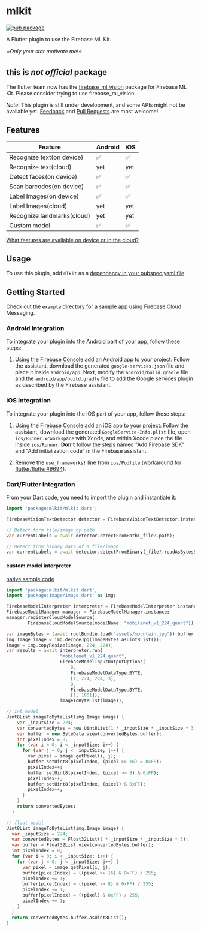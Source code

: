 # mlkit

[![pub package](https://img.shields.io/pub/v/mlkit.svg)](https://pub.dartlang.org/packages/mlkit)

A Flutter plugin to use the Firebase ML Kit.

:star:*Only your star motivate me!*:star:

## this is *not official* package
The flutter team now has the [firebase_ml_vision](https://pub.dartlang.org/packages/firebase_ml_vision) package for Firebase ML Kit. Please consider trying to use firebase_ml_vision. 

*Note*: This plugin is still under development, and some APIs might not be available yet. [Feedback](https://github.com/azihsoyn/flutter_mlkit/issues) and [Pull Requests](https://github.com/azihsoyn/flutter_mlkit/pulls) are most welcome!

## Features

| Feature                        | Android | iOS |
|--------------------------------|---------|-----|
| Recognize text(on device)      | ✅      | ✅  |
| Recognize text(cloud)          | yet     | yet |
| Detect faces(on device)        | ✅      | ✅  |
| Scan barcodes(on device)       | ✅      | ✅  |
| Label Images(on device)        | ✅      | ✅  |
| Label Images(cloud)            | yet     | yet |
| Recognize landmarks(cloud)     | yet     | yet |
| Custom model                   | ✅      | ✅  |

[What features are available on device or in the cloud?](https://firebase.google.com/docs/ml-kit/)

## Usage
To use this plugin, add `mlkit` as a [dependency in your pubspec.yaml file](https://flutter.io/platform-plugins/).

## Getting Started

Check out the `example` directory for a sample app using Firebase Cloud Messaging.

### Android Integration

To integrate your plugin into the Android part of your app, follow these steps:

1. Using the [Firebase Console](https://console.firebase.google.com/) add an Android app to your project: Follow the assistant, download the generated `google-services.json` file and place it inside `android/app`. Next, modify the `android/build.gradle` file and the `android/app/build.gradle` file to add the Google services plugin as described by the Firebase assistant.

### iOS Integration

To integrate your plugin into the iOS part of your app, follow these steps:

1. Using the [Firebase Console](https://console.firebase.google.com/) add an iOS app to your project: Follow the assistant, download the generated `GoogleService-Info.plist` file, open `ios/Runner.xcworkspace` with Xcode, and within Xcode place the file inside `ios/Runner`. **Don't** follow the steps named "Add Firebase SDK" and "Add initialization code" in the Firebase assistant.

1. Remove the `use_frameworks!` line from `ios/Podfile` (workaround for [flutter/flutter#9694](https://github.com/flutter/flutter/issues/9694)).

### Dart/Flutter Integration

From your Dart code, you need to import the plugin and instantiate it:

```dart
import 'package:mlkit/mlkit.dart';

FirebaseVisionTextDetector detector = FirebaseVisionTextDetector.instance;

// Detect form file/image by path
var currentLabels = await detector.detectFromPath(_file?.path);

// Detect from binary data of a file/image
var currentLabels = await detector.detectFromBinary(_file?.readAsBytesSync());
```

#### custom model interpreter

[native sample code](https://github.com/googlecodelabs/mlkit-android/blob/master/custom-model/final/app/src/main/java/com/google/firebase/codelab/mlkit_custommodel/MainActivity.java)

```dart
import 'package:mlkit/mlkit.dart';
import 'package:image/image.dart' as img;

FirebaseModelInterpreter interpreter = FirebaseModelInterpreter.instance;
FirebaseModelManager manager = FirebaseModelManager.instance;
manager.registerCloudModelSource(
        FirebaseCloudModelSource(modelName: "mobilenet_v1_224_quant"));

var imageBytes = (await rootBundle.load("assets/mountain.jpg")).buffer;
img.Image image = img.decodeJpg(imageBytes.asUint8List());
image = img.copyResize(image, 224, 224);
var results = await interpreter.run(
                    "mobilenet_v1_224_quant",
                    FirebaseModelInputOutputOptions(
                        0,
                        FirebaseModelDataType.BYTE,
                        [1, 224, 224, 3],
                        0,
                        FirebaseModelDataType.BYTE,
                        [1, 1001]),
                    imageToByteList(image));

// int model
Uint8List imageToByteList(img.Image image) {
    var _inputSize = 224;
    var convertedBytes = new Uint8List(1 * _inputSize * _inputSize * 3);
    var buffer = new ByteData.view(convertedBytes.buffer);
    int pixelIndex = 0;
    for (var i = 0; i < _inputSize; i++) {
      for (var j = 0; j < _inputSize; j++) {
        var pixel = image.getPixel(i, j);
        buffer.setUint8(pixelIndex, (pixel >> 16) & 0xFF);
        pixelIndex++;
        buffer.setUint8(pixelIndex, (pixel >> 8) & 0xFF);
        pixelIndex++;
        buffer.setUint8(pixelIndex, (pixel) & 0xFF);
        pixelIndex++;
      }
    }
    return convertedBytes;
  }

// float model
Uint8List imageToByteList(img.Image image) {
  var _inputSize = 224;
  var convertedBytes = Float32List(1 * _inputSize * _inputSize * 3);
  var buffer = Float32List.view(convertedBytes.buffer);
  int pixelIndex = 0;
  for (var i = 0; i < _inputSize; i++) {
    for (var j = 0; j < _inputSize; j++) {
      var pixel = image.getPixel(i, j);
      buffer[pixelIndex] = ((pixel >> 16) & 0xFF) / 255;
      pixelIndex += 1;
      buffer[pixelIndex] = ((pixel >> 8) & 0xFF) / 255;
      pixelIndex += 1;
      buffer[pixelIndex] = ((pixel) & 0xFF) / 255;
      pixelIndex += 1;
    }
  }
  return convertedBytes.buffer.asUint8List();
}
```
